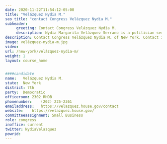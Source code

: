 ```yaml
---
date: 2020-11-22T11:54:12-05:00
title: "Velázquez Nydia M."
seo_title: "contact Congress Velázquez Nydia M."
subheader:
     greeting: Contact Congress Velázquez Nydia M. 
     description: Nydia Margarita Velázquez Serrano is a politician serving in the United States House of Representatives since 1993. Velázquez, a Democrat from New York was the chair of the Congressional Hispanic Caucus until January 3, 2011.
description: Contact Congress Velázquez Nydia M. of New York. Contact information for Velázquez Nydia M. includes email address, phone number, and mailing address.
image: velázquez-nydia-m.jpg
video: 
url: /new-york/velázquez-nydia-m/
weight: 1
layout: course_home


####candidate
name:	Velázquez Nydia M.
state:	New York
district: 7th
party:	Democratic
officeroom:	2302 RHOB
phonenumber:	(202) 225-2361
emailaddress:	https://velazquez.house.gov/contact
website:	https://velazquez.house.gov/
committeeassignment: Small Business
role: congress
inoffice: current
twitter: NydiaVelazquez
powrid: 
---
```


